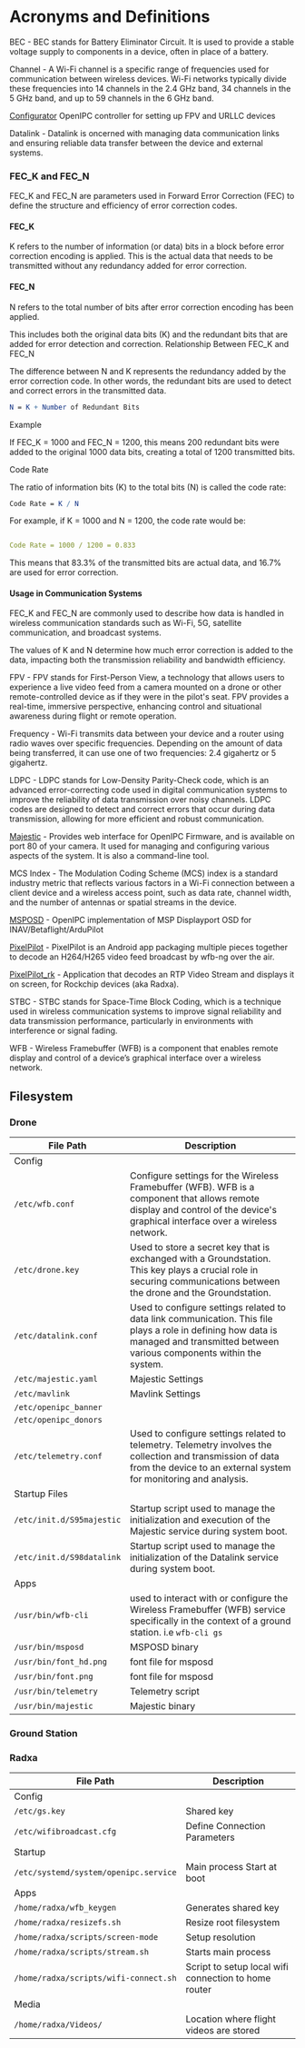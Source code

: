 # Acronyms and Definitions

BEC - BEC stands for Battery Eliminator Circuit. It is used to provide a stable voltage supply to components in a device, often in place of a battery. 

Channel - A Wi-Fi channel is a specific range of frequencies used for communication between wireless devices. Wi-Fi networks typically divide these frequencies into 14 channels in the 2.4 GHz band, 34 channels in the 5 GHz band, and up to 59 channels in the 6 GHz band.

[Configurator](https://github.com/OpenIPC/configurator) OpenIPC controller for setting up FPV and URLLC devices

Datalink - Datalink is oncerned with managing data communication links and ensuring reliable data transfer between the device and external systems.

### FEC_K and FEC_N

FEC_K and FEC_N are parameters used in Forward Error Correction (FEC) to define the structure and efficiency of error correction codes.

#### FEC_K

K refers to the number of information (or data) bits in a block before error correction encoding is applied.
This is the actual data that needs to be transmitted without any redundancy added for error correction.

#### FEC_N

N refers to the total number of bits after error correction encoding has been applied.

This includes both the original data bits (K) and the redundant bits that are added for error detection and correction.
Relationship Between FEC_K and FEC_N

The difference between N and K represents the redundancy added by the error correction code. In other words, the redundant bits are used to detect and correct errors in the transmitted data.

```mathematica
N = K + Number of Redundant Bits
```

Example

If FEC_K = 1000 and FEC_N = 1200, this means 200 redundant bits were added to the original 1000 data bits, creating a total of 1200 transmitted bits.

Code Rate

The ratio of information bits (K) to the total bits (N) is called the code rate:

```mathematica
Code Rate = K / N
```

For example, if K = 1000 and N = 1200, the code rate would be:

```yaml

Code Rate = 1000 / 1200 = 0.833
```
This means that 83.3% of the transmitted bits are actual data, and 16.7% are used for error correction.


#### Usage in Communication Systems

FEC_K and FEC_N are commonly used to describe how data is handled in wireless communication standards such as Wi-Fi, 5G, satellite communication, and broadcast systems.

The values of K and N determine how much error correction is added to the data, impacting both the transmission reliability and bandwidth efficiency.

FPV - FPV stands for First-Person View, a technology that allows users to experience a live video feed from a camera mounted on a drone or other remote-controlled device as if they were in the pilot's seat. FPV provides a real-time, immersive perspective, enhancing control and situational awareness during flight or remote operation.

Frequency - Wi-Fi transmits data between your device and a router using radio waves over specific frequencies. Depending on the amount of data being transferred, it can use one of two frequencies: 2.4 gigahertz or 5 gigahertz.

LDPC - LDPC stands for Low-Density Parity-Check code, which is an advanced error-correcting code used in digital communication systems to improve the reliability of data transmission over noisy channels. LDPC codes are designed to detect and correct errors that occur during data transmission, allowing for more efficient and robust communication.

[Majestic](https://github.com/OpenIPC/majestic-webui) - Provides web interface for OpenIPC Firmware, and is available on port 80 of your camera. It used for managing and configuring various aspects of the system. It is also a command-line tool.

MCS Index - The Modulation Coding Scheme (MCS) index is a standard industry metric that reflects various factors in a Wi-Fi connection between a client device and a wireless access point, such as data rate, channel width, and the number of antennas or spatial streams in the device.

[MSPOSD](https://github.com/OpenIPC/msposd) - OpenIPC implementation of MSP Displayport OSD for INAV/Betaflight/ArduPilot

[PixelPilot](https://github.com/OpenIPC/PixelPilot) - PixelPilot is an Android app packaging multiple pieces together to decode an H264/H265 video feed broadcast by wfb-ng over the air.

[PixelPilot_rk](https://github.com/OpenIPC/PixelPilot_rk) - Application that decodes an RTP Video Stream and displays it on screen, for Rockchip devices (aka Radxa).

STBC - STBC stands for Space-Time Block Coding, which is a technique used in wireless communication systems to improve signal reliability and data transmission performance, particularly in environments with interference or signal fading.

WFB - Wireless Framebuffer (WFB) is a component that enables remote display and control of a device’s graphical interface over a wireless network. 

## Filesystem

### Drone


| File Path            | Description                                          |
|----------------------|------------------------------------------------------|
| Config                                                                     |
| `/etc/wfb.conf`      | Configure settings for the Wireless Framebuffer (WFB). WFB is a component that allows remote display and control of the device's graphical interface over a wireless network.                                    |
| `/etc/drone.key`     | Used to store a secret key that is exchanged with a Groundstation. This key plays a crucial role in securing communications between the drone and the Groundstation.     |
| `/etc/datalink.conf` | Used to configure settings related to data link communication. This file plays a role in defining how data is managed and transmitted between various components within the system.|
| `/etc/majestic.yaml` | Majestic Settings                                   |
| `/etc/mavlink`       | Mavlink Settings                                    |
| `/etc/openipc_banner`| |
| `/etc/openipc_donors`| |
| `/etc/telemetry.conf`| Used to configure settings related to telemetry. Telemetry involves the collection and transmission of data from the device to an external system for monitoring and analysis.|
| Startup Files                                                             |
| `/etc/init.d/S95majestic` | Startup script used to manage the initialization and execution of the Majestic service during system boot.      |
| `/etc/init.d/S98datalink` |  Startup script used to manage the initialization of the Datalink service during system boot.|
| Apps                                                                      |
| `/usr/bin/wfb-cli` | used to interact with or configure the Wireless Framebuffer (WFB) service specifically in the context of a ground station. i.e `wfb-cli gs` |
| `/usr/bin/msposd` | MSPOSD binary|
| `/usr/bin/font_hd.png` | font file for msposd |
| `/usr/bin/font.png` | font file for msposd |
| `/usr/bin/telemetry` | Telemetry script |
| `/usr/bin/majestic` | Majestic binary |


### Ground Station

### Radxa
| File Path            | Description                                          |
|----------------------|------------------------------------------------------|
| Config    |
| `/etc/gs.key` |  Shared key|
| `/etc/wifibroadcast.cfg` |  Define Connection Parameters|
| Startup |
| `/etc/systemd/system/openipc.service` | Main process Start at boot
| Apps |
| `/home/radxa/wfb_keygen` |  Generates shared key|
| `/home/radxa/resizefs.sh` | Resize root filesystem |
| `/home/radxa/scripts/screen-mode` | Setup resolution |
| `/home/radxa/scripts/stream.sh` | Starts main process |
| `/home/radxa/scripts/wifi-connect.sh` | Script to setup local wifi connection to home router|
| Media |
| `/home/radxa/Videos/` | Location where flight videos are stored|